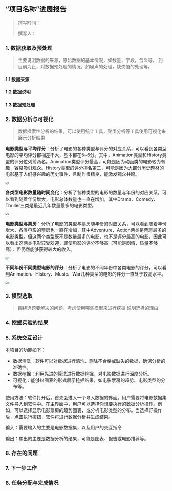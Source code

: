 ## “项目名称”进展报告

> 撰写时间：
>
> 撰写人：

### 1. 数据获取及预处理

> 主要说明数据的来源，原始数据的基本情况，如数量，字段，含义等，
> 到目前为止，对数据预处理的情况，如噪声的处理，缺失值的处理等。



#### 1.1 数据来源


#### 1.2 数据说明


#### 1.3 数据预处理


### 2. 数据分析与可视化

> 数据探索性分析的结果，可以使用统计工具，聚类分析等工具使用可视化来展示分析结果

**电影类型与平均评分**：分析了电影的各种类型与评分的对应关系，可以看到各类型电影的平均评分都相差不大，基本都在5~6分。其中，Animation类型和History类型的评分位列前两名。Animation类型评分最高，可能是因为动画类的电影较为有趣，容易吸引观众。History类型的评分排名第二，可能是因为大部分历史题材的电影基于人们感兴趣的历史事件，且制作很精良，能激发观众共鸣。

<img src="E:\data_mining\final_project\ISP-2024-DataMining\doc\img\1.png" alt="1" style="zoom:50%;" />

**各类型电影数量随时间变化**：分析了各种类型的电影的数量与年份的对应关系，可以看到随着年份增大，电影总体数量也一直在增加，其中Drama、Comedy、Thriller三类是最近几年数量最多的电影类型。

<img src="E:\data_mining\final_project\ISP-2024-DataMining\doc\img\2.png" alt="2" style="zoom:50%;" />

**电影类型与票房**：分析了电影的类型与票房随年份的对应关系，可以看到随着年份增大，各类电影的票房也一直在增加，其中Adventure、Action两类是票房最多的电影类型。但这两个类型既不是数量最多的电影，也不是评分最高的电影，因此可以看出这两类电影较受欢迎，即使电影的评分不够高（可能是剧情、质量不够高），但仍然能够获得较大的收入。

<img src="E:\data_mining\final_project\ISP-2024-DataMining\doc\img\3.png" alt="3" style="zoom:50%;" />

**不同年份不同类型电影的评分**：分析了电影的不同年份中各类电影的评分，可以看到Animation、History、Music、War几种类型的电影的评分一直处于较高水平。

<img src="E:\data_mining\final_project\ISP-2024-DataMining\doc\img\4.png" alt="4" style="zoom:50%;" />


### 3. 模型选取

> 围绕选题要解决的问题，考虑使用哪些模型来进行挖掘
> 说明选择的理由



### 4. 挖掘实验的结果


### 5. 系统交互设计

本项目的功能如下：
- 数据清洗：软件可以对数据进行清洗，删除不合格或缺失的数据，确保分析的准确性。
- 数据挖掘：利用先进的算法进行数据挖掘，对电影数据进行深度分析。
- 可视化：能够以图表的形式展示挖掘结果，如电影票房的趋势、电影类型的分布等。

使用方法：软件打开后，首先会进入一个导入数据的界面。用户需要将电影数据集文件导入到软件中。在主界面中，用户可以选择你想要执行的数据分析操作。例如，可以选择显示电影票房的趋势图表，或分析电影类型的分布。当选择好操作后，点击执行按钮，软件将进行数据分析并生成结果。

输入：需要输入的主要是电影数据集，以及用户的交互指令

输出：输出的主要是数据分析的结果，可能是图表、报告或电影推荐等。

### 6. 存在的问题


### 7. 下一步工作


### 8. 任务分配与完成情况
